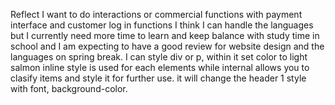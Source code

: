Reflect
I want to do interactions or commercial functions with payment interface and customer log in functions
I think I can handle the languages but I currently need more time to learn and keep balance with study time in school and I am expecting to have a good review for website design and the languages on spring break.
I can style div or p, within it set color to light salmon
inline style is used for each elements while internal allows you to clasify items and style it for further use.
it will change the header 1 style with font, background-color.
